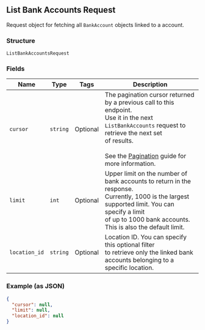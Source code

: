 ## List Bank Accounts Request

Request object for fetching all `BankAccount`
objects linked to a account.

### Structure

`ListBankAccountsRequest`

### Fields

| Name | Type | Tags | Description |
|  --- | --- | --- | --- |
| `cursor` | `string` | Optional | The pagination cursor returned by a previous call to this endpoint.<br>Use it in the next `ListBankAccounts` request to retrieve the next set <br>of results.<br><br>See the [Pagination](https://developer.squareup.com/docs/docs/working-with-apis/pagination) guide for more information. |
| `limit` | `int` | Optional | Upper limit on the number of bank accounts to return in the response. <br>Currently, 1000 is the largest supported limit. You can specify a limit <br>of up to 1000 bank accounts. This is also the default limit. |
| `location_id` | `string` | Optional | Location ID. You can specify this optional filter <br>to retrieve only the linked bank accounts belonging to a specific location. |

### Example (as JSON)

```json
{
  "cursor": null,
  "limit": null,
  "location_id": null
}
```

